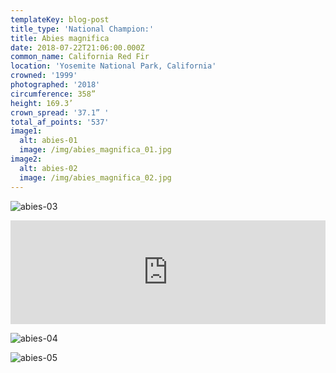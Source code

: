 ```yaml
---
templateKey: blog-post
title_type: 'National Champion:'
title: Abies magnifica
date: 2018-07-22T21:06:00.000Z
common_name: California Red Fir
location: 'Yosemite National Park, California'
crowned: '1999'
photographed: '2018'
circumference: 358”
height: 169.3’
crown_spread: '37.1” '
total_af_points: '537'
image1:
  alt: abies-01
  image: /img/abies_magnifica_01.jpg
image2:
  alt: abies-02
  image: /img/abies_magnifica_02.jpg
---
```

![abies-03](/img/abies_magnifica_03.jpg "abies-03")

<iframe width="100%" height="166" scrolling="no" frameborder="no" allow="autoplay" src="https://w.soundcloud.com/player/?url=https%3A//api.soundcloud.com/tracks/608109078&color=%23ff5500&auto_play=false&hide_related=false&show_comments=true&show_user=true&show_reposts=false&show_teaser=true"></iframe>

![abies-04](/img/abies_magnifica_04.jpg "abies-04")

![abies-05](/img/abies_magnifica_05.jpg "abies-05")
